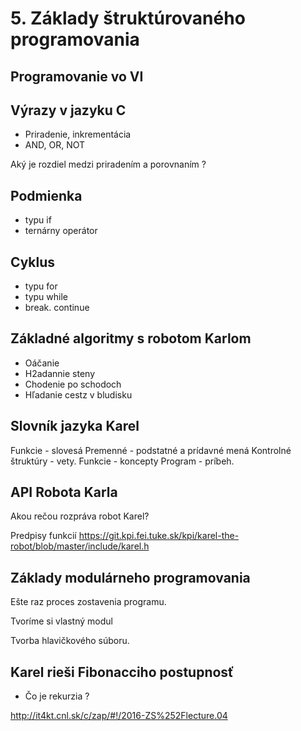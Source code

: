 # 5. Základy štruktúrovaného programovania

## Programovanie vo VI


## Výrazy v jazyku C

- Priradenie, inkrementácia
- AND, OR, NOT

Aký je rozdiel medzi priradením a porovnaním ?

## Podmienka

- typu if
- ternárny operátor

## Cyklus

- typu for
- typu while
- break. continue

## Základné algoritmy s robotom Karlom

- Oáčanie
- H2adannie steny
- Chodenie po schodoch
- Hľadanie cestz v bludisku


## Slovník jazyka Karel

Funkcie - slovesá
Premenné - podstatné a prídavné mená
Kontrolné štruktúry - vety.
Funkcie - koncepty
Program - príbeh. 

## API Robota Karla

Akou rečou rozpráva robot Karel?

Predpisy funkcií
https://git.kpi.fei.tuke.sk/kpi/karel-the-robot/blob/master/include/karel.h


## Základy modulárneho programovania

Ešte raz proces zostavenia programu.

Tvoríme si vlastný modul

Tvorba hlavičkového súboru.

## Karel rieši Fibonacciho postupnosť

- Čo je rekurzia ?


http://it4kt.cnl.sk/c/zap/#!/2016-ZS%252Flecture.04





